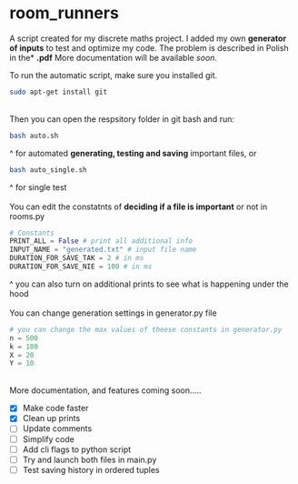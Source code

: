 # room_runners
A script created for my discrete maths project.
I added my own **generator of inputs** to test and optimize my code.
The problem is described in Polish in the* **.pdf**
More documentation will be available *soon*.

To run the automatic script, make sure you installed git.
```sh
sudo apt-get install git
```
\
Then you can open the respsitory folder in git bash and run:

```sh
bash auto.sh
```
^ for automated **generating, testing and saving** important files, or
```sh
bash auto_single.sh
```
^ for single test
\
\
You can edit the constatnts of **deciding if a file is important** or not in rooms.py
```py
# Constants
PRINT_ALL = False # print all additional info
INPUT_NAME = "generated.txt" # input file name
DURATION_FOR_SAVE_TAK = 2 # in ms
DURATION_FOR_SAVE_NIE = 100 # in ms
```

^ you can also turn on additional prints to see what is happening under the hood
\
\
You can change generation settings in generator.py file
```py
# you can change the max values of theese constants in generator.py
n = 500
k = 100
X = 20
Y = 10
```
\
More documentation, and features coming soon.....
- [X] Make code faster
- [X] Clean up prints
- [ ] Update comments
- [ ] Simplify code
- [ ] Add cli flags to python script
- [ ] Try and launch both files in main.py
- [ ] Test saving history in ordered tuples